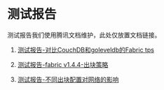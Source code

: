 # 测试报告

测试报告我们使用腾讯文档维护，此处仅放置文档链接。

1. [测试报告-对比CouchDB和goleveldb的Fabric tps](https://docs.qq.com/doc/DR2x6c3hvVnpXTndH)

2. [测试报告-fabric v1.4.4-出块策略](https://docs.qq.com/doc/DQ3ZRb053cHdaWmlS)

3. [测试报告-不同出块配置对网络的影响](https://docs.qq.com/doc/DY2xKcXh4aWRwb0Zj)

